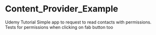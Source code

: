 # Content_Provider_Example
Udemy Tutorial
Simple app to request to read contacts with permissions. Tests for permissions when clicking on fab button too
